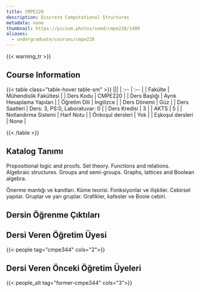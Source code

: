```yaml
---
title: CMPE220
description: Discrete Computational Structures
metadata: none
thumbnail: https://picsum.photos/seed/cmpe220/1400
aliases:
  - undergraduate/courses/cmpe220
---
```


{{< warning_tr >}}

## Course Information

<!-- prettier-ignore-start -->
{{< table class="table-hover table-sm" >}}
|||
| :-- | :-- |
| Fakülte | Mühendislik Fakültesi |
| Ders Kodu | CMPE220 |
| Ders Başlığı | Ayrık Hesaplama Yapıları |
| Öğretim Dili | İngilizce |
| Ders Dönemi | Güz |
| Ders Saatleri | Ders: 3, PS:0, Laboratuvar: 0 |
| Ders Kredisi | 3 |
| AKTS | 5 |
| Notlandırma Sistemi | Harf Notu |
| Önkoşul dersleri | Yok |
| Eşkoşul dersleri | None |

{{< /table >}}
<!-- prettier-ignore-end -->

## Katalog Tanımı

Propositional logic and proofs. Set theory. Functions and relations. Algebraic structures. Groups and semi-groups. Graphs, lattices and Boolean algebra.

Önerme mantığı ve kanıtları. Küme teorisi. Fonksiyonlar ve ilişkiler. Cebirsel yapılar. Gruplar ve yarı gruplar. Grafikler, kafesler ve Boole cebiri.

## Dersin Öğrenme Çıktıları

## Dersi Veren Öğretim Üyesi

{{< people tag="cmpe344" cols="2">}}

## Dersi Veren Önceki Öğretim Üyeleri

{{< people_alt tag="former-cmpe344" cols="3">}}